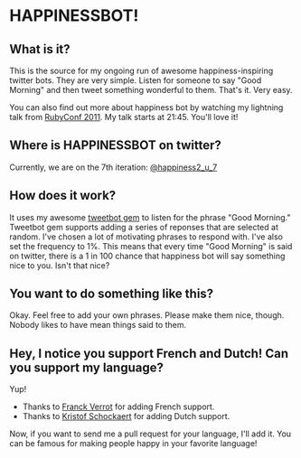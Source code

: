 # HAPPINESSBOT!

## What is it?
This is the source for my ongoing run of awesome happiness-inspiring twitter bots. They are very simple. Listen for someone to say "Good Morning" and then tweet something wonderful to them. That's it. Very easy.

You can also find out more about happiness bot by watching my lightning talk from [RubyConf 2011](http://confreaks.net/videos/741-rubyconf2011-lightning-talks?player=html5). My talk starts at 21:45. You'll love it!

## Where is HAPPINESSBOT on twitter?
Currently, we are on the 7th iteration: [@happiness2_u_7](https://twitter.com/#!/happiness2_u_7)

## How does it work?
It uses my awesome [tweetbot gem](https://github.com/coreyhaines/tweetbot) to listen for the phrase "Good Morning." Tweetbot gem supports adding a series of reponses that are selected at random. I've chosen a lot of motivating phrases to respond with. I've also set the frequency to 1%. This means that every time "Good Morning" is said on twitter, there is a 1 in 100 chance that happiness bot will say something nice to you. Isn't that nice?

## You want to do something like this?
Okay. Feel free to add your own phrases. Please make them nice, though. Nobody likes to have mean things said to them.

## Hey, I notice you support French and Dutch! Can you support my language?
Yup!

* Thanks to [Franck Verrot](https://github.com/cesario) for adding French support.
* Thanks to [Kristof Schockaert](https://github.com/mekristof) for adding Dutch support.

Now, if you want to send me a pull request for your language, I'll add it. You can be famous for making people happy in your favorite language!

